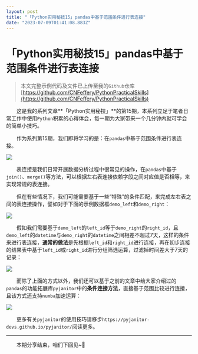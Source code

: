 ```yaml
---
layout: post
title: "「Python实用秘技15」pandas中基于范围条件进行表连接"
date: "2023-07-09T01:41:08.883Z"
---
```

「Python实用秘技15」pandas中基于范围条件进行表连接
================================

> 本文完整示例代码及文件已上传至我的`Github`仓库[https://github.com/CNFeffery/PythonPracticalSkills](https://github.com/CNFeffery/PythonPracticalSkills)

　　这是我的系列文章**「Python实用秘技」**的第15期，本系列立足于笔者日常工作中使用`Python`积累的心得体会，每一期为大家带来一个几分钟内就可学会的简单小技巧。

　　作为系列第15期，我们即将学习的是：在`pandas`中基于范围条件进行表连接。

![](https://img2023.cnblogs.com/blog/1344061/202307/1344061-20230708161310114-303481113.png)

　　表连接是我们日常开展数据分析过程中很常见的操作，在`pandas`中基于`join()`、`merge()`等方法，可以根据左右表连接依赖字段之间对应值是否相等，来实现常规的表连接。

　　但在有些情况下，我们可能需要基于一些“特殊”的条件匹配，来完成左右表之间的表连接操作，譬如对于下面的示例数据框`demo_left`和`demo_right`：

![](https://img2023.cnblogs.com/blog/1344061/202307/1344061-20230708161313271-898765500.png)

　　假如我们需要基于`demo_left`的`left_id`等于`demo_right`的`right_id`，且`demo_left`的`datetime`与`demo_right`的`datetime`之间相差不超过7天，这样的条件来进行表连接，**通常的做法**是先根据`left_id`和`right_id`进行连接，再在初步连接的结果表中基于`left_id`或`right_id`进行分组筛选运算，过滤掉时间差大于7天的记录：

![](https://img2023.cnblogs.com/blog/1344061/202307/1344061-20230708161315488-1456678704.png)

　　而除了上面的方式以外，我们还可以基于之前的文章中给大家介绍过的`pandas`的功能拓展库`pyjanitor`中的**条件连接方法**，直接基于范围比较进行连接，且该方式还支持`numba`加速运算：

![](https://img2023.cnblogs.com/blog/1344061/202307/1344061-20230708161317538-915034035.png)

　　更多有关`pyjanitor`的使用技巧请移步`https://pyjanitor-devs.github.io/pyjanitor/`阅读更多。

* * *

　　本期分享结束，咱们下回见~👋
